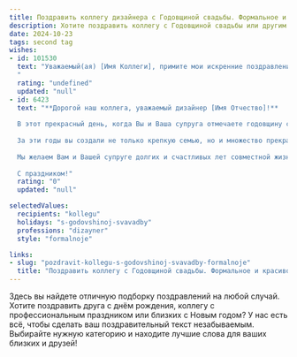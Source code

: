 ```yaml
---
title: Поздравить коллегу дизайнера с Годовщиной свадьбы. Формальное и красивое
description: Хотите поздравить коллегу с Годовщиной свадьбы или другим праздником? Наш ИИ создаст незабываемое поздравление, а вы обязательно выделитесь среди других.  
date: 2024-10-23
tags: second tag
wishes:
- id: 101530
  text: "Уважаемый(ая) [Имя Коллеги], примите мои искренние поздравления с годовщиной Вашей свадьбы! Желаю Вам и Вашей второй половинке  многих лет счастливой совместной жизни,  взаимной любви и  вдохновения, которое, несомненно, будет питать Ваш талант дизайнера и  создавать  новые шедевры.  Пусть Ваш семейный очаг всегда будет полон тепла, уюта и радости!
  "
  rating: "undefined"
  updated: "null"
- id: 6423
  text: "**Дорогой наш коллега, уважаемый дизайнер [Имя Отчество]!**
  
  В этот прекрасный день, когда Вы и Ваша супруга отмечаете годовщину свадьбы, примите наши самые искренние поздравления!
  
  За эти годы вы создали не только крепкую семью, но и множество прекрасных дизайн-проектов, которые восхищают нас своим изяществом и оригинальностью. Ваш талант и профессионализм вдохновляют весь коллектив, а Ваша семейная гармония служит примером для всех нас.
  
  Мы желаем Вам и Вашей супруге долгих и счастливых лет совместной жизни, наполненных любовью, взаимопониманием и творческим вдохновением. Пусть Ваш семейный очаг всегда горит ярким пламенем, а Ваш дом будет наполнен теплотой и уютом.
  
  С праздником!"
  rating: "0"
  updated: "null"

selectedValues:
  recipients: "kollegu"
  holidays: "s-godovshinoj-svavadby"
  professions: "dizayner"
  style: "formalnoje"

links:
- slug: "pozdravit-kollegu-s-godovshinoj-svavadby-formalnoje"
  title: "Поздравить коллегу с Годовщиной свадьбы. Формальное и красивое"
---
```


Здесь вы найдете отличную подборку поздравлений на любой случай. 
Хотите поздравить друга с днём рождения, коллегу с профессиональным праздником или близких с Новым годом? У нас есть всё, чтобы сделать ваш поздравительный текст незабываемым. Выбирайте нужную категорию и находите лучшие слова для ваших близких и друзей!
